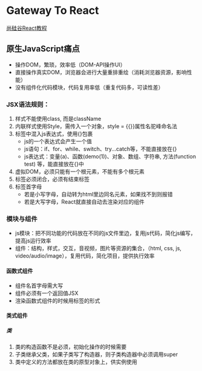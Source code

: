 # Gateway To React
[尚硅谷React教程](https://www.bilibili.com/video/BV1wy4y1D7JT/?spm_id_from=333.788.recommend_more_video.0&vd_source=6d423245acce785b947bbbe5fe626aac)
## 原生JavaScript痛点
- 操作DOM，繁琐，效率低（DOM-API操作UI）
- 直接操作真实DOM，浏览器会进行大量重排重绘（消耗浏览器资源，影响性能）
- 没有组件化代码模块，代码复用率低（重复代码多，可读性差）

### JSX语法规则：
1. 样式不能使用class, 而是className
2. 内联样式使用Style，需传入一个对象，style = {{}}属性名驼峰命名法
3. 标签中混入js表达式，使用{}包裹
    - js的一个表达式会产生一个值
    - js语句：if、for、while、switch、try...catch等，不能直接放在{}
    - js表达式：变量(a)、函数(demo(1))、对象、数组、字符串, 方法(function test) 等，能直接放在{}中
4. 虚拟DOM，必须只能有一个根元素，不能有多个根元素
5. 标签必须闭合，必须有结束标签
6. 标签首字母
   - 若是小写字母，自动转为html里边同名元素，如果找不到则报错
   - 若是大写字母，React就直接自动去渲染对应的组件

### 模块与组件
- js模块：把不同功能的代码放在不同的js文件里边，复用js代码，简化js编写，提高js运行效率
- 组件：结构，样式，交互，音视频，图片等资源的集合，（html, css, js, video/audio/image），复用代码，简化项目，提供执行效率

#### 函数式组件
- 组件名首字母需大写
- 组件必须有一个返回值JSX
- 渲染函数式组件的时候用标签的形式

#### 类式组件
##### 类
1. 类的构造函数不是必须，初始化操作的时候需要
2. 子类继承父类，如果子类写了构造器，则子类构造器中必须调用super
3. 类中定义的方法都放在类的原型对象上，供实例使用